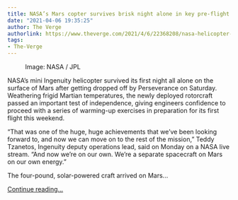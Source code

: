 ```yaml
---
title: NASA’s Mars copter survives brisk night alone in key pre-flight test
date: "2021-04-06 19:35:25"
author: The Verge
authorlink: https://www.theverge.com/2021/4/6/22368208/nasa-helicopter-mars-perseverance-ingenuity-pre-flight-test
tags:
- The-Verge
---
```

<figure>
      <img alt="" src="https://cdn.vox-cdn.com/thumbor/AInbXf30K2dUr7Hr7o7sVpE1JJQ=/49x0:1318x846/1310x873/cdn.vox-cdn.com/uploads/chorus_image/image/69085462/STICH1_copy.0.jpg" />
        <figcaption>Image: NASA / JPL</figcaption>
    </figure>

  <p id="7UfZxZ">NASA’s mini Ingenuity helicopter survived its first night all alone on the surface of Mars after getting dropped off by Perseverance on Saturday. Weathering frigid Martian temperatures, the newly deployed rotorcraft passed an important test of independence, giving engineers confidence to proceed with a series of warming-up exercises in preparation for its first flight this weekend.</p>
<p id="TJayun">“That was one of the huge, huge achievements that we’ve been looking forward to, and now we can move on to the rest of the mission,” Teddy Tzanetos, Ingenuity deputy operations lead, said on Monday on a NASA live stream. “And now we’re on our own. We’re a separate spacecraft on Mars on our own energy.”</p>
<p id="RWg5Cy">The four-pound, solar-powered craft arrived on Mars...</p>
  <p>
    <a href="https://www.theverge.com/2021/4/6/22368208/nasa-helicopter-mars-perseverance-ingenuity-pre-flight-test">Continue reading&hellip;</a>
  </p>